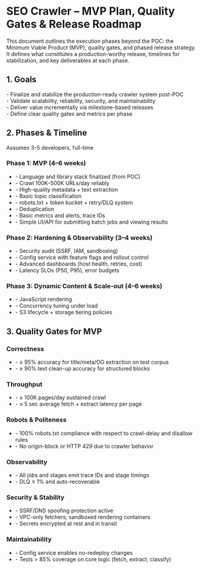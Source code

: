 # **SEO Crawler – MVP Plan, Quality Gates & Release Roadmap**

This document outlines the execution phases beyond the POC: the Minimum Viable Product (MVP), quality gates, and phased release strategy. It defines what constitutes a production-worthy release, timelines for stabilization, and key deliverables at each phase.

## **1\. Goals**

\- Finalize and stabilize the production-ready crawler system post-POC  
\- Validate scalability, reliability, security, and maintainability  
\- Deliver value incrementally via milestone-based releases  
\- Define clear quality gates and metrics per phase

## **2\. Phases & Timeline**

Assumes 3–5 developers, full-time

### **Phase 1: MVP (4–6 weeks)**

* \- Language and library stack finalized (from POC)  
* \- Crawl 100K–500K URLs/day reliably  
* \- High-quality metadata \+ text extraction  
* \- Basic topic classification   
* \- robots.txt \+ token bucket \+ retry/DLQ system  
* \- Deduplication  
* \- Basic metrics and alerts, trace IDs  
* \- Simple UI/API for submitting batch jobs and viewing results

### **Phase 2: Hardening & Observability (3–4 weeks)**

* \- Security audit (SSRF, IAM, sandboxing)  
* \- Config service with feature flags and rollout control  
* \- Advanced dashboards (host health, retries, cost)  
* \- Latency SLOs (P50, P95), error budgets

### **Phase 3: Dynamic Content & Scale-out (4–6 weeks)**

* \- JavaScript rendering  
* \- Concurrency tuning under load  
* \- S3 lifecycle \+ storage tiering policies

## **3\. Quality Gates for MVP**

### **Correctness**

* \- ≥ 95% accuracy for title/meta/OG extraction on test corpus  
* \- ≥ 90% text clean-up accuracy for structured blocks

### **Throughput**

* \- ≥ 100K pages/day sustained crawl  
* \- ≤ 5 sec average fetch \+ extract latency per page

### **Robots & Politeness**

* \- 100% robots.txt compliance with respect to crawl-delay and disallow rules  
* \- No origin-block or HTTP 429 due to crawler behavior

### **Observability**

* \- All jobs and stages emit trace IDs and stage timings  
* \- DLQ ≤ 1% and auto-recoverable

### **Security & Stability**

* \- SSRF/DNS spoofing protection active  
* \- VPC-only fetchers; sandboxed rendering containers  
* \- Secrets encrypted at rest and in transit

### **Maintainability**

* \- Config service enables no-redeploy changes  
* \- Tests \> 85% coverage on core logic (fetch, extract, classify)

### 
